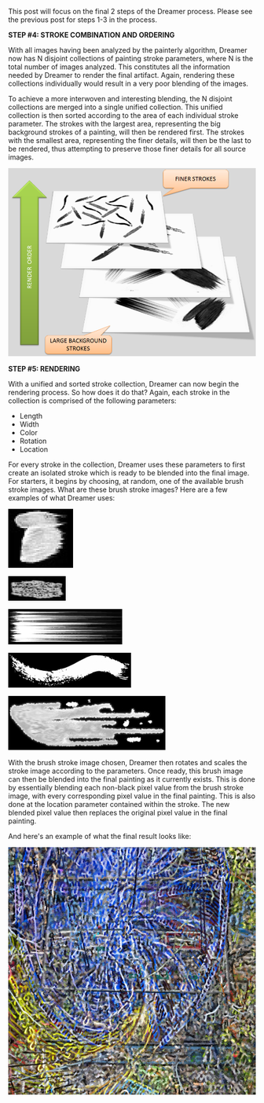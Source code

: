 This post will focus on the final 2 steps of the Dreamer process.  Please see the previous post for steps 1-3 in the process.

<b>STEP #4: STROKE COMBINATION AND ORDERING</b>

With all images having been analyzed by the painterly algorithm, Dreamer now has N disjoint collections of painting stroke parameters, where N is the total number of images analyzed. This constitutes all the information needed by Dreamer to render the final artifact.  Again, rendering these collections individually would result in a very poor blending of the images. 

To achieve a more interwoven and interesting blending, the N disjoint collections are merged into a single unified collection. This unified collection is then sorted according to the area of each individual stroke parameter. The strokes with the largest area, representing the big background strokes of a painting, will then be rendered first. The strokes with the smallest area, representing the finer details, will then be the last to be rendered, thus attempting to preserve those finer details for all source images.

![Stroke Render Order](../project_images/render_orger.png?raw=true "Stroke Render Order")



<b>STEP #5: RENDERING </b>

With a unified and sorted stroke collection, Dreamer can now begin the rendering process.  So how does it do that?  Again, each stroke in the collection is comprised of the following parameters:

- Length
- Width
- Color
- Rotation
- Location

For every stroke in the collection, Dreamer uses these parameters to first create an isolated stroke which is ready to be blended into the final image.  For starters, it begins by choosing, at random, one of the available brush stroke images.  What are these brush stroke images?  Here are a few examples of what Dreamer uses:

![Sample Brush Stroke 1](../project_images/b1.jpg?raw=true "Sample Brush Stroke 1")

![Sample Brush Stroke 2](../project_images/brush1.jpg?raw=true "Sample Brush Stroke 2")

![Sample Brush Stroke 3](../project_images/brush2.jpg?raw=true "Sample Brush Stroke 3")

![Sample Brush Stroke 4](../project_images/brush4.jpg?raw=true "Sample Brush Stroke 4")

![Sample Brush Stroke 5](../project_images/brush6.jpg?raw=true "Sample Brush Stroke 5")


With the brush stroke image chosen, Dreamer then rotates and scales the stroke image according to the parameters.  Once ready, this brush image can then be blended into the final painting as it currently exists.  This is done by essentially blending each non-black pixel value from the brush stroke image, with every corresponding pixel value in the final painting.  This is also done at the location parameter contained within the stroke.  The new blended pixel value then replaces the original pixel value in the final painting.

And here's an example of what the final result looks like:

![Sample Dream](../project_images/dreams/turbid.png?raw=true "Sample Dream")
